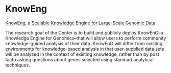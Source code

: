 # KnowEng
<a href="http://www.knoweng.org">KnowEng, a Scalable Knowledge Engine for Large-Scale Genomic Data</a>

The research goal of the Center is to build and publicly deploy KnowEnG–a Knowledge Engine for Genomics–that will allow
users to perform community knowledge-guided analysis of their data. KnowEnG will differ from existing environments for
knowledge-based analysis in that user-supplied data sets will be analyzed in the context of existing knowledge, rather
than by post facto asking questions about genes selected using standard analytical techniques.

